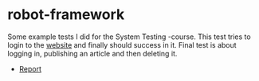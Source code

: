 # robot-framework
Some example tests I did for the System Testing -course. This test tries to login to the [website](https://gothinkster.github.io/clojurescript-keechma-realworld-example-app/) and finally should success in it. Final test is about logging in, publishing an article and then deleting it.

- [Report](https://antipoppi.github.io/robot-framework/report.html)
